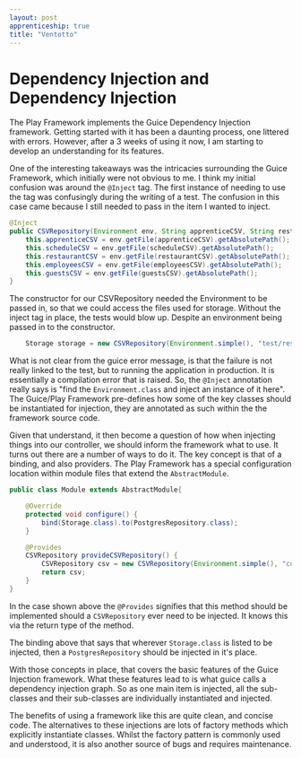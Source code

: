 ```yaml
---
layout: post
apprenticeship: true
title: "Ventotto"
---
```


# Dependency Injection and Dependency Injection

The Play Framework implements the Guice Dependency Injection framework. Getting
started with it has been a daunting process, one littered with errors. However,
after a 3 weeks of using it now, I am starting to develop an understanding for
its features.

One of the interesting takeaways was the intricacies surrounding the Guice
Framework, which initially were not obvious to me. I think my initial
confusion was around the `@Inject` tag. The first instance of needing to use
the tag was confusingly during the writing of a test. The confusion in this
case came because I still needed to pass in the item I wanted to inject.

```java
@Inject
public CSVRepository(Environment env, String apprenticeCSV, String restaurantCSV, String scheduleCSV, String employeesCSV, String guestsCSV) {
    this.apprenticeCSV = env.getFile(apprenticeCSV).getAbsolutePath();
    this.scheduleCSV = env.getFile(scheduleCSV).getAbsolutePath();
    this.restaurantCSV = env.getFile(restaurantCSV).getAbsolutePath();
    this.employeesCSV = env.getFile(employeesCSV).getAbsolutePath();
    this.guestsCSV = env.getFile(guestsCSV).getAbsolutePath();
}
```

The constructor for our CSVRepository needed the Environment to be passed in,
so that we could access the files used for storage. Without the inject tag in
place, the tests would blow up. Despite an environment being passed in to the
constructor.

```java
    Storage storage = new CSVRepository(Environment.simple(), "test/resources/apprentices.csv", "test/resources/restaurants.csv", "test/resources/schedule.csv", "test/resources/employees.csv", "test/resources/guests.csv");
```

What is not clear from the guice error message, is that the failure is not
really linked to the test, but to running the application in production. It is
essentially a compilation error that is raised. So, the `@Inject` annotation
really says is "find the `Environment.class` and inject an instance of it
here". The Guice/Play Framework pre-defines how some of the key classes should
be instantiated for injection, they are annotated as such within the the
framework source code.

Given that understand, it then become a question of how when injecting things
into our controller, we should inform the framework what to use. It turns out
there are a number of ways to do it. The key concept is that of a binding, and
also providers. The Play Framework has a special configuration location within
module files that extend the `AbstractModule`.

```java
public class Module extends AbstractModule{

    @Override
    protected void configure() {
        bind(Storage.class).to(PostgresRepository.class);
    }

    @Provides
    CSVRepository provideCSVRepository() {
        CSVRepository csv = new CSVRepository(Environment.simple(), "conf/resources/apprentices.csv", "conf/resources/restaurants.csv", "conf/resources/schedule.csv", "conf/resources/employees.csv", "conf/resources/guests.csv");
        return csv;
    }
}
```

In the case shown above the `@Provides` signifies that this method should be
implemented should a `CSVRepository` ever need to be injected. It knows this
via the return type of the method.

The binding above that says that wherever `Storage.class` is listed to be
injected, then a `PostgresRepository` should be injected in it's place.

With those concepts in place, that covers the basic features of the Guice
Injection framework. What these features lead to is what guice calls
a dependency injection graph. So as one main item is injected, all the
sub-classes and their sub-classes are individually instantiated and injected.

The benefits of using a framework like this are quite clean, and concise code.
The alternatives to these injections are lots of factory methods which
explicitly instantiate classes. Whilst the factory pattern is commonly used and
understood, it is also another source of bugs and requires maintenance.






